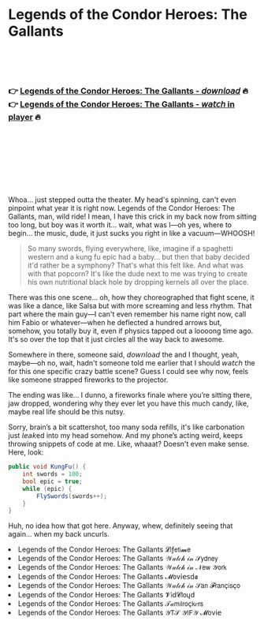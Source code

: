 <h1>Legends of the Condor Heroes: The Gallants</h1>

<br><br><br>

<h3>👉 <a href="https://Bryans-diiludetmarb1989.github.io/dugrvpajlp/">Legends of the Condor Heroes: The Gallants - 𝘥𝘰𝘸𝘯𝘭𝘰𝘢𝘥</a> 🔥<br>
👉 <a href="https://Bryans-diiludetmarb1989.github.io/dugrvpajlp/">Legends of the Condor Heroes: The Gallants - 𝘸𝘢𝘵𝘤𝘩 in player</a> 🔥
</h3>



<br><br><br><br><br><br><br>


Whoa... just stepped outta the theater. My head's spinning, can't even pinpoint what year it is right now. Legends of the Condor Heroes: The Gallants, man, wild ride! I mean, I have this crick in my back now from sitting too long, but boy was it worth it... wait, what was I—oh yes, where to begin... the music, dude, it just sucks you right in like a vacuum—WHOOSH!

> So many swords, flying everywhere, like, imagine if a spaghetti western and a kung fu epic had a baby... but then that baby decided it'd rather be a symphony? That's what this felt like. And what was with that popcorn? It's like the dude next to me was trying to create his own nutritional black hole by dropping kernels all over the place.

There was this one scene... oh, how they choreographed that fight scene, it was like a dance, like Salsa but with more screaming and less rhythm. That part where the main guy—I can't even remember his name right now, call him Fabio or whatever—when he deflected a hundred arrows but, somehow, you totally buy it, even if physics tapped out a loooong time ago. It's so over the top that it just circles all the way back to awesome.

Somewhere in there, someone said, 𝘥𝘰𝘸𝘯𝘭𝘰𝘢𝘥 the   and I thought, yeah, maybe—oh no, wait, hadn't someone told me earlier that I should 𝘸𝘢𝘵𝘤𝘩 the   for this one specific crazy battle scene? Guess I could see why now, feels like someone strapped fireworks to the projector.

The ending was like... I dunno, a fireworks finale where you’re sitting there, jaw dropped, wondering why they ever let you have this much candy, like, maybe real life should be this nutsy.

Sorry, brain’s a bit scattershot, too many soda refills, it's like carbonation just 𝘭𝘦𝘢𝘬ed into my head somehow. And my phone’s acting weird, keeps throwing snippets of code at me. Like, whaaat? Doesn't even make sense. Here, look:

```csharp
public void KungFu() { 
    int swords = 100; 
    bool epic = true; 
    while (epic) { 
        FlySwords(swords++); 
    } 
}
```

Huh, no idea how that got here. Anyway, whew, definitely seeing that again... when my back uncurls.

<li>Legends of the Condor Heroes: The Gallants 𝓛𝗂ƒ𝖾𝗍𝗂𝓶𝖾</li>
<li>Legends of the Condor Heroes: The Gallants 𝒲𝒶𝓉𝒸𝒽 𝒾𝓃 𝒮𝗒𝖽𝗇𝖾𝗒</li>
<li>Legends of the Condor Heroes: The Gallants 𝒲𝒶𝓉𝒸𝒽 𝒾𝓃 𝒩𝖾𝗐 𝒴𝗈𝗋𝗄</li>
<li>Legends of the Condor Heroes: The Gallants 𝓜𝗈ν𝗂𝖾𝗌ԁ𝖆</li>
<li>Legends of the Condor Heroes: The Gallants 𝒲𝒶𝓉𝒸𝒽 𝒾𝓃 𝒮𝖺𝗇 𝓕𝗋𝖺𝗇ç𝗂𝗌ç𝗈</li>
<li>Legends of the Condor Heroes: The Gallants 𝓥𝗂ԁ𝓒𝗅𝗈ųԁ</li>
<li>Legends of the Condor Heroes: The Gallants 𝒯𝒶𝗆𝗂𝗅𝗋𝗈ç𝗄𝑒𝗋𝗌</li>
<li>Legends of the Condor Heroes: The Gallants 𝒴𝖳𝒮 𝒴𝖨𝖥𝒴 𝓜𝗈ν𝗂𝖾</li>
